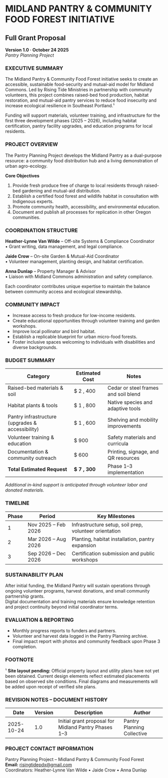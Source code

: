 # MIDLAND PANTRY & COMMUNITY FOOD FOREST INITIATIVE

## Full Grant Proposal

**Version 1.0 · October 24 2025**  
*Pantry Planning Project*

### EXECUTIVE SUMMARY

The Midland Pantry & Community Food Forest initiative seeks to create an accessible, sustainable food-security and mutual-aid model for Midland Commons. Led by Rising Tide Ministries in partnership with community volunteers, this project combines raised-bed food production, habitat restoration, and mutual-aid pantry services to reduce food insecurity and increase ecological resilience in Southeast Portland.¹

Funding will support materials, volunteer training, and infrastructure for the first three development phases (2025 – 2026), including habitat certification, pantry facility upgrades, and education programs for local residents.

### PROJECT OVERVIEW

The Pantry Planning Project develops the Midland Pantry as a dual-purpose resource: a community food distribution hub and a living demonstration of urban agro-ecology.

**Core Objectives**  
1. Provide fresh produce free of charge to local residents through raised-bed gardening and mutual-aid distribution.  
2. Establish a certified food forest and wildlife habitat in consultation with Indigenous experts.  
3. Promote community health, accessibility, and environmental education.  
4. Document and publish all processes for replication in other Oregon communities.

### COORDINATION STRUCTURE

**Heather-Lynne Van Wilde** – Off-site Systems & Compliance Coordinator  
• Grant writing, data management, and legal compliance.

**Jaide Crow** – On-site Garden & Mutual-Aid Coordinator  
• Volunteer management, planting design, and habitat certification.

**Anna Dunlap** – Property Manager & Advisor  
• Liaison with Midland Commons administration and safety compliance.

Each coordinator contributes unique expertise to maintain the balance between community access and ecological stewardship.

### COMMUNITY IMPACT

- Increase access to fresh produce for low-income residents.
- Create educational opportunities through volunteer training and garden workshops.
- Improve local pollinator and bird habitat.
- Establish a replicable blueprint for urban micro-food forests.
- Foster inclusive spaces welcoming to individuals with disabilities and diverse backgrounds.

### BUDGET SUMMARY

| Category                                         | Estimated Cost | Notes                                |
|--------------------------------------------------|----------------|--------------------------------------|
| Raised-bed materials & soil                      | \$ 2 , 400     | Cedar or steel frames and soil blend |
| Habitat plants & tools                           | \$ 1 , 800     | Native species and adaptive tools    |
| Pantry infrastructure (upgrades & accessibility) | \$ 1 , 600     | Shelving and mobility improvements   |
| Volunteer training & education                   | \$ 900         | Safety materials and curricula       |
| Documentation & community outreach               | \$ 600         | Printing, signage, and QR resources  |
| **Total Estimated Request**                      | **\$ 7 , 300** | Phase 1–3 implementation             |

*Additional in-kind support is anticipated through volunteer labor and donated materials.*

### TIMELINE

| Phase | Period              | Key Milestones                                         |
|-------|---------------------|--------------------------------------------------------|
| 1     | Nov 2025 – Feb 2026 | Infrastructure setup, soil prep, volunteer orientation |
| 2     | Mar 2026 – Aug 2026 | Planting, habitat installation, pantry expansion       |
| 3     | Sep 2026 – Dec 2026 | Certification submission and public workshops          |

### SUSTAINABILITY PLAN

After initial funding, the Midland Pantry will sustain operations through ongoing volunteer programs, harvest donations, and small community partnership grants.  
Digital documentation and training materials ensure knowledge retention and project continuity beyond initial coordinator terms.

### EVALUATION & REPORTING

- Monthly progress reports to funders and partners.
- Volunteer and harvest data logged in the Pantry Planning archive.
- Final impact report with photos and community feedback upon Phase 3 completion.

### FOOTNOTE

¹ **Site layout pending:** Official property layout and utility plans have not yet been obtained. Current design elements reflect estimated placements based on observed site conditions. Final diagrams and measurements will be added upon receipt of verified site plans.

### REVISION NOTES – DOCUMENT HISTORY

| Date       | Version | Description                                          | Author                     |
|------------|---------|------------------------------------------------------|----------------------------|
| 2025-10-24 | 1.0     | Initial grant proposal for Midland Pantry Phases 1–3 | Pantry Planning Collective |

### PROJECT CONTACT INFORMATION

Pantry Planning Project – Midland Pantry & Community Food Forest  
**Email:** risingtidepdx@gmail.com  
Coordinators: Heather-Lynne Van Wilde • Jaide Crow • Anna Dunlap
